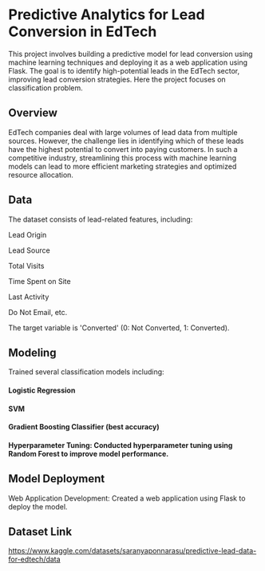 
# Predictive Analytics for Lead Conversion in EdTech

This project involves building a predictive model for lead conversion using machine learning techniques and deploying it as a web application using Flask. The goal is to identify high-potential leads in the EdTech sector, improving lead conversion strategies. Here the project focuses on classification problem.



## Overview
EdTech companies deal with large volumes of lead data from multiple sources. However, the challenge lies in identifying which of these leads have the highest potential to convert into paying customers. In such a competitive industry, streamlining this process with machine learning models can lead to more efficient marketing strategies and optimized resource allocation. 


## Data
The dataset consists of lead-related features, including:

Lead Origin

Lead Source

Total Visits

Time Spent on Site

Last Activity

Do Not Email, etc.

The target variable is 'Converted' (0: Not Converted, 1: Converted).


## Modeling
Trained several classification models including:
#### Logistic Regression
#### SVM
#### Gradient Boosting Classifier (best accuracy)
#### Hyperparameter Tuning: Conducted hyperparameter tuning using Random Forest to improve model performance.
#### 
## Model Deployment
Web Application Development: Created a web application using Flask to deploy the model.
## Dataset Link
https://www.kaggle.com/datasets/saranyaponnarasu/predictive-lead-data-for-edtech/data
